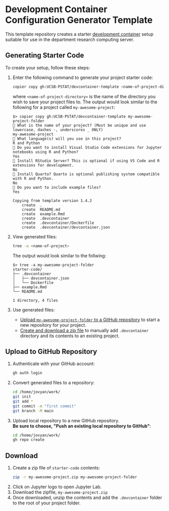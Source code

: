 # Development Container Configuration Generator Template

This template repository creates a starter [development container](https://computing.pstat.ucsb.edu/docs/devcontainer.html) setup suitable for use in the department research computing server.

## Generating Starter Code

To create your setup, follow these steps:

1. Enter the following command to generate your project starter code: 
    ```bash
    copier copy gh:UCSB-PSTAT/devcontainer-template <name-of-project-directory>
    ```  
    where `<name-of-project-directory>` is the name of the directory you wish to save your project files to. The output would look similar to the following for a project called `my-awesome-project`:  
    ```
    $> copier copy gh:UCSB-PSTAT/devcontainer-template my-awesome-project-folder
    🎤 What is the name of your project? (Must be unique and use lowercase, dashes -, underscores _ ONLY)
    my-awesome-project
    🎤 What language(s) will you use in this project?
    R and Python
    🎤 Do you want to install Visual Studio Code extensions for Jupyter notebooks using R and Python?
    Yes
    🎤 Install RStudio Server? This is optional if using VS Code and R extensions for development.
    No
    🎤 Install Quarto? Quarto is optional publishing system compatible with R and Python.
    No
    🎤 Do you want to include example files?
    Yes

    Copying from template version 1.4.2
        create  .
        create  README.md
        create  example.Rmd
        create  .devcontainer
        create  .devcontainer/Dockerfile
        create  .devcontainer/devcontainer.json
    ```

1. View generated files:
    ```bash
    tree -a <name-of-project>
    ```  
    The output would look similar to the follwing:  
    ```
    $> tree -a my-awesome-project-folder
    starter-code/
    ├── .devcontainer
    │   ├── devcontainer.json
    │   └── Dockerfile
    ├── example.Rmd
    └── README.md

    1 directory, 4 files
    ```
1. Use generated files:  
    - [Upload `my-awesome-project-folder` to a GitHub repository](#upload-to-github-repository) to start a new repository for your project.
    - [Create and download a zip file](#download) to manually add `.devcontainer` directory and its contents to an existing project.

## Upload to GitHub Repository

1. Authenticate with your GitHub account:
    ```bash
    gh auth login
    ```
1. Convert generated files to a repository:
    ```bash
    cd /home/jovyan/work/
    git init
    git add *
    git commit -m "first commit"
    git branch -M main
    ```
1. Upload local repository to a new GitHub repository.  
    **Be sure to choose, "Push an existing local repository to GitHub"**:
    ```bash
    cd /home/jovyan/work/
    gh repo create 
    ```

## Download

1. Create a zip file of `starter-code` contents:
    ```bash
    zip -r my-awesome-project.zip my-awesome-project-folder
    ```
1. Click on Jupyter logo to open Jupyter Lab.
1. Download the zipfile, `my-awesome-project.zip`
1. Once downloaded, unzip the contents and add the `.devcontainer` folder to the root of your project folder.

